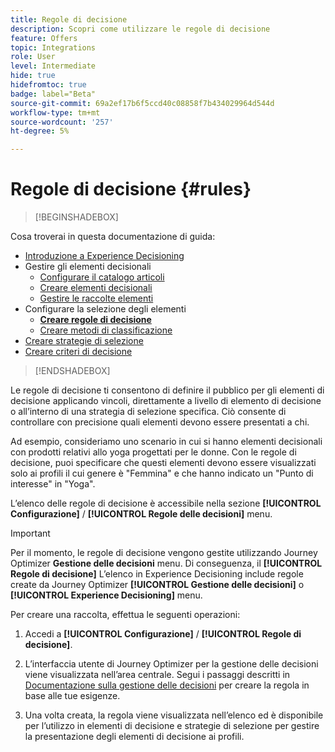 ```yaml
---
title: Regole di decisione
description: Scopri come utilizzare le regole di decisione
feature: Offers
topic: Integrations
role: User
level: Intermediate
hide: true
hidefromtoc: true
badge: label="Beta"
source-git-commit: 69a2ef17b6f5ccd40c08858f7b434029964d544d
workflow-type: tm+mt
source-wordcount: '257'
ht-degree: 5%

---
```


# Regole di decisione {#rules}

>[!BEGINSHADEBOX]

Cosa troverai in questa documentazione di guida:

* [Introduzione a Experience Decisioning](gs-experience-decisioning.md)
* Gestire gli elementi decisionali
   * [Configurare il catalogo articoli](catalogs.md)
   * [Creare elementi decisionali](items.md)
   * [Gestire le raccolte elementi](collections.md)
* Configurare la selezione degli elementi
   * **[Creare regole di decisione](rules.md)**
   * [Creare metodi di classificazione](ranking.md)
* [Creare strategie di selezione](selection-strategies.md)
* [Creare criteri di decisione](create-decision.md)

>[!ENDSHADEBOX]

Le regole di decisione ti consentono di definire il pubblico per gli elementi di decisione applicando vincoli, direttamente a livello di elemento di decisione o all’interno di una strategia di selezione specifica. Ciò consente di controllare con precisione quali elementi devono essere presentati a chi.

Ad esempio, consideriamo uno scenario in cui si hanno elementi decisionali con prodotti relativi allo yoga progettati per le donne. Con le regole di decisione, puoi specificare che questi elementi devono essere visualizzati solo ai profili il cui genere è &quot;Femmina&quot; e che hanno indicato un &quot;Punto di interesse&quot; in &quot;Yoga&quot;.

L’elenco delle regole di decisione è accessibile nella sezione **[!UICONTROL Configurazione]** / **[!UICONTROL Regole delle decisioni]** menu.

<!--![](assets/decision-rules-list.png)-->

>[!IMPORTANT]
>
>Per il momento, le regole di decisione vengono gestite utilizzando Journey Optimizer **Gestione delle decisioni** menu. Di conseguenza, il **[!UICONTROL Regole di decisione]** L’elenco in Experience Decisioning include regole create da Journey Optimizer **[!UICONTROL Gestione delle decisioni]** o **[!UICONTROL Experience Decisioning]** menu.

Per creare una raccolta, effettua le seguenti operazioni:

1. Accedi a **[!UICONTROL Configurazione]** / **[!UICONTROL Regole di decisione]**.
1. L’interfaccia utente di Journey Optimizer per la gestione delle decisioni viene visualizzata nell’area centrale. Segui i passaggi descritti in [Documentazione sulla gestione delle decisioni](../offers/offer-library/creating-decision-rules.md) per creare la regola in base alle tue esigenze.

1. Una volta creata, la regola viene visualizzata nell’elenco ed è disponibile per l’utilizzo in elementi di decisione e strategie di selezione per gestire la presentazione degli elementi di decisione ai profili.
